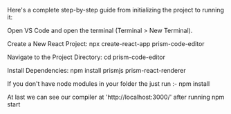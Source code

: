 Here's a complete step-by-step guide from initializing the project to running it:

Open VS Code and open the terminal (Terminal > New Terminal).

Create a New React Project:
npx create-react-app prism-code-editor

Navigate to the Project Directory:
cd prism-code-editor

Install Dependencies:
npm install prismjs prism-react-renderer

If you don't have node modules in your folder the just run :- 
npm install

At last we can see our compiler at 'http://localhost:3000/'
after running 
npm start

